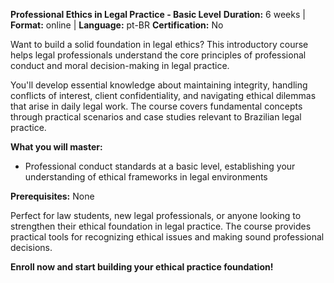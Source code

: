 **Professional Ethics in Legal Practice - Basic Level**
**Duration:** 6 weeks | **Format:** online | **Language:** pt-BR
**Certification:** No

Want to build a solid foundation in legal ethics? This introductory course helps legal professionals understand the core principles of professional conduct and moral decision-making in legal practice.

You'll develop essential knowledge about maintaining integrity, handling conflicts of interest, client confidentiality, and navigating ethical dilemmas that arise in daily legal work. The course covers fundamental concepts through practical scenarios and case studies relevant to Brazilian legal practice.

**What you will master:**
- Professional conduct standards at a basic level, establishing your understanding of ethical frameworks in legal environments

**Prerequisites:**
None

Perfect for law students, new legal professionals, or anyone looking to strengthen their ethical foundation in legal practice. The course provides practical tools for recognizing ethical issues and making sound professional decisions.

**Enroll now and start building your ethical practice foundation!**